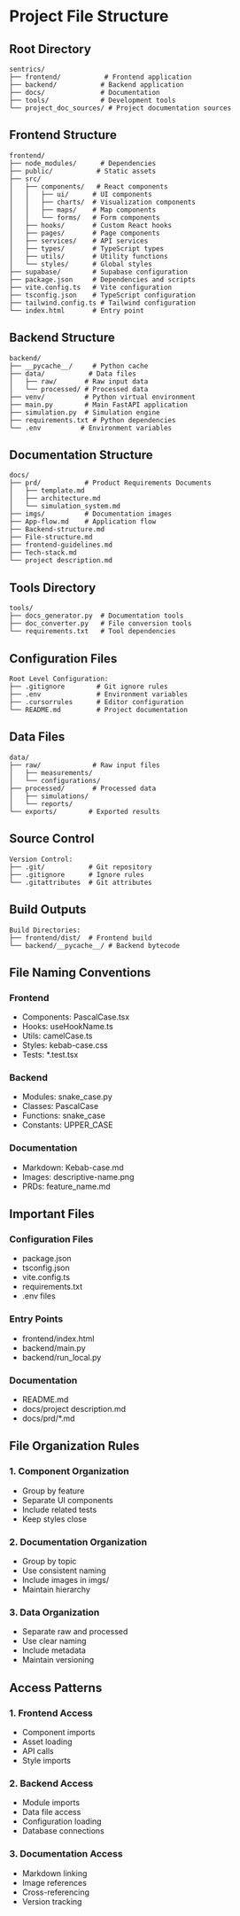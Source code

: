 # Project File Structure

## Root Directory
```
sentrics/
├── frontend/           # Frontend application
├── backend/           # Backend application
├── docs/              # Documentation
├── tools/             # Development tools
└── project_doc_sources/ # Project documentation sources
```

## Frontend Structure
```
frontend/
├── node_modules/      # Dependencies
├── public/           # Static assets
├── src/
│   ├── components/   # React components
│   │   ├── ui/      # UI components
│   │   ├── charts/  # Visualization components
│   │   ├── maps/    # Map components
│   │   └── forms/   # Form components
│   ├── hooks/       # Custom React hooks
│   ├── pages/       # Page components
│   ├── services/    # API services
│   ├── types/       # TypeScript types
│   ├── utils/       # Utility functions
│   └── styles/      # Global styles
├── supabase/        # Supabase configuration
├── package.json     # Dependencies and scripts
├── vite.config.ts   # Vite configuration
├── tsconfig.json    # TypeScript configuration
├── tailwind.config.ts # Tailwind configuration
└── index.html       # Entry point
```

## Backend Structure
```
backend/
├── __pycache__/     # Python cache
├── data/           # Data files
│   ├── raw/       # Raw input data
│   └── processed/ # Processed data
├── venv/          # Python virtual environment
├── main.py        # Main FastAPI application
├── simulation.py  # Simulation engine
├── requirements.txt # Python dependencies
└── .env          # Environment variables
```

## Documentation Structure
```
docs/
├── prd/           # Product Requirements Documents
│   ├── template.md
│   ├── architecture.md
│   └── simulation_system.md
├── imgs/          # Documentation images
├── App-flow.md    # Application flow
├── Backend-structure.md
├── File-structure.md
├── frontend-guidelines.md
├── Tech-stack.md
└── project description.md
```

## Tools Directory
```
tools/
├── docs_generator.py  # Documentation tools
├── doc_converter.py   # File conversion tools
└── requirements.txt   # Tool dependencies
```

## Configuration Files
```
Root Level Configuration:
├── .gitignore        # Git ignore rules
├── .env              # Environment variables
├── .cursorrules      # Editor configuration
└── README.md         # Project documentation
```

## Data Files
```
data/
├── raw/             # Raw input files
│   ├── measurements/
│   └── configurations/
├── processed/       # Processed data
│   ├── simulations/
│   └── reports/
└── exports/        # Exported results
```

## Source Control
```
Version Control:
├── .git/           # Git repository
├── .gitignore      # Ignore rules
└── .gitattributes  # Git attributes
```

## Build Outputs
```
Build Directories:
├── frontend/dist/  # Frontend build
└── backend/__pycache__/ # Backend bytecode
```

## File Naming Conventions

### Frontend
- Components: PascalCase.tsx
- Hooks: useHookName.ts
- Utils: camelCase.ts
- Styles: kebab-case.css
- Tests: *.test.tsx

### Backend
- Modules: snake_case.py
- Classes: PascalCase
- Functions: snake_case
- Constants: UPPER_CASE

### Documentation
- Markdown: Kebab-case.md
- Images: descriptive-name.png
- PRDs: feature_name.md

## Important Files

### Configuration Files
- package.json
- tsconfig.json
- vite.config.ts
- requirements.txt
- .env files

### Entry Points
- frontend/index.html
- backend/main.py
- backend/run_local.py

### Documentation
- README.md
- docs/project description.md
- docs/prd/*.md

## File Organization Rules

### 1. Component Organization
- Group by feature
- Separate UI components
- Include related tests
- Keep styles close

### 2. Documentation Organization
- Group by topic
- Use consistent naming
- Include images in imgs/
- Maintain hierarchy

### 3. Data Organization
- Separate raw and processed
- Use clear naming
- Include metadata
- Maintain versioning

## Access Patterns

### 1. Frontend Access
- Component imports
- Asset loading
- API calls
- Style imports

### 2. Backend Access
- Module imports
- Data file access
- Configuration loading
- Database connections

### 3. Documentation Access
- Markdown linking
- Image references
- Cross-referencing
- Version tracking 